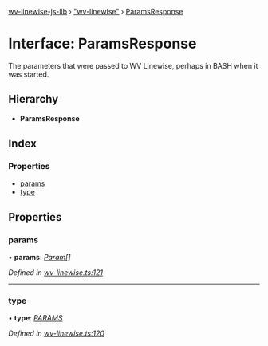 [wv-linewise-js-lib](../README.md) › ["wv-linewise"](../modules/_wv_linewise_.md) › [ParamsResponse](_wv_linewise_.paramsresponse.md)

# Interface: ParamsResponse

The parameters that were passed to WV Linewise, perhaps in BASH when it was started.

## Hierarchy

* **ParamsResponse**

## Index

### Properties

* [params](_wv_linewise_.paramsresponse.md#params)
* [type](_wv_linewise_.paramsresponse.md#type)

## Properties

###  params

• **params**: *[Param](_wv_linewise_.param.md)[]*

*Defined in [wv-linewise.ts:121](https://github.com/forbesmyester/wv-linewise/blob/5431908/js-lib/src/wv-linewise.ts#L121)*

___

###  type

• **type**: *[PARAMS](../enums/_wv_linewise_.response_type.md#params)*

*Defined in [wv-linewise.ts:120](https://github.com/forbesmyester/wv-linewise/blob/5431908/js-lib/src/wv-linewise.ts#L120)*
